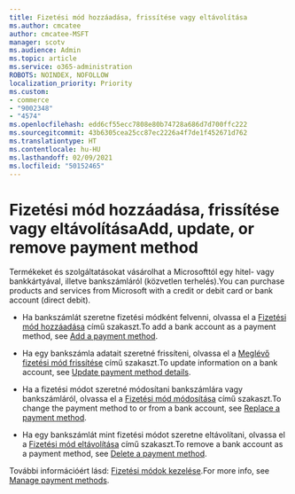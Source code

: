 ```yaml
---
title: Fizetési mód hozzáadása, frissítése vagy eltávolítása
ms.author: cmcatee
author: cmcatee-MSFT
manager: scotv
ms.audience: Admin
ms.topic: article
ms.service: o365-administration
ROBOTS: NOINDEX, NOFOLLOW
localization_priority: Priority
ms.custom:
- commerce
- "9002348"
- "4574"
ms.openlocfilehash: edd6cf55ecc7808e80b74728a686d7d700ffc222
ms.sourcegitcommit: 43b6305cea25cc87ec2226a4f7de1f452671d762
ms.translationtype: HT
ms.contentlocale: hu-HU
ms.lasthandoff: 02/09/2021
ms.locfileid: "50152465"
---
```

# <a name="add-update-or-remove-payment-method"></a><span data-ttu-id="6e8e0-102">Fizetési mód hozzáadása, frissítése vagy eltávolítása</span><span class="sxs-lookup"><span data-stu-id="6e8e0-102">Add, update, or remove payment method</span></span>

<span data-ttu-id="6e8e0-103">Termékeket és szolgáltatásokat vásárolhat a Microsofttól egy hitel- vagy bankkártyával, illetve bankszámláról (közvetlen terhelés).</span><span class="sxs-lookup"><span data-stu-id="6e8e0-103">You can purchase products and services from Microsoft with a credit or debit card or bank account (direct debit).</span></span>

- <span data-ttu-id="6e8e0-104">Ha bankszámlát szeretne fizetési módként felvenni, olvassa el a [Fizetési mód hozzáadása](https://docs.microsoft.com/microsoft-365/commerce/billing-and-payments/manage-payment-methods#add-a-payment-method) című szakaszt.</span><span class="sxs-lookup"><span data-stu-id="6e8e0-104">To add a bank account as a payment method, see [Add a payment method](https://docs.microsoft.com/microsoft-365/commerce/billing-and-payments/manage-payment-methods#add-a-payment-method).</span></span>

- <span data-ttu-id="6e8e0-105">Ha egy bankszámla adatait szeretné frissíteni, olvassa el a [Meglévő fizetési mód frissítése](https://docs.microsoft.com/microsoft-365/commerce/billing-and-payments/manage-payment-methods#update-payment-method-details) című szakaszt.</span><span class="sxs-lookup"><span data-stu-id="6e8e0-105">To update information on a bank account, see [Update payment method details](https://docs.microsoft.com/microsoft-365/commerce/billing-and-payments/manage-payment-methods#update-payment-method-details).</span></span>

- <span data-ttu-id="6e8e0-106">Ha a fizetési módot szeretné módosítani bankszámlára vagy bankszámláról, olvassa el a [Fizetési mód módosítása](https://docs.microsoft.com/microsoft-365/commerce/billing-and-payments/manage-payment-methods#replace-a-payment-method) című szakaszt.</span><span class="sxs-lookup"><span data-stu-id="6e8e0-106">To change the payment method to or from a bank account, see [Replace a payment method](https://docs.microsoft.com/microsoft-365/commerce/billing-and-payments/manage-payment-methods#replace-a-payment-method).</span></span>

- <span data-ttu-id="6e8e0-107">Ha egy bankszámlát mint fizetési módot szeretne eltávolítani, olvassa el a [Fizetési mód eltávolítása](https://docs.microsoft.com/microsoft-365/commerce/billing-and-payments/manage-payment-methods#delete-a-payment-method) című szakaszt.</span><span class="sxs-lookup"><span data-stu-id="6e8e0-107">To remove a bank account as a payment method, see [Delete a payment method](https://docs.microsoft.com/microsoft-365/commerce/billing-and-payments/manage-payment-methods#delete-a-payment-method).</span></span>

<span data-ttu-id="6e8e0-108">További információért lásd: [Fizetési módok kezelése](https://docs.microsoft.com/microsoft-365/commerce/billing-and-payments/manage-payment-methods).</span><span class="sxs-lookup"><span data-stu-id="6e8e0-108">For more info, see [Manage payment methods](https://docs.microsoft.com/microsoft-365/commerce/billing-and-payments/manage-payment-methods).</span></span>
